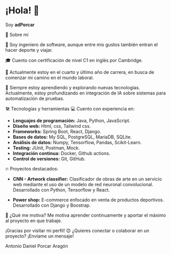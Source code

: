 # ¡Hola! 👋 
Soy  **adPorcar**


<!-- Íconos sociales -->

🚀 Sobre mí

🧠 Soy ingeniero de software, aunque entre mis gustos también entran el hacer deporte y viajar. 

🎓 Cuento con certificación de nivel C1 en inglés por Cambridge.

🔭 Actualmente estoy en el cuarto y último año de carrera, en busca de comenzar mi camino en el mundo laboral.

🌱 Siempre estoy aprendiendo y explorando nuevas tecnologías. Actualmente, estoy profundizando en integración de IA sobre sistemas para automatización de pruebas.

🛠️ Tecnologías y herramientas
💻 Cuento con experiencia en:
* **Lenguajes de programación:** Java, Python, JavaScript.
* **Diseño web:** Html, css, Tailwind css.
* **Frameworks:** Spring Boot, React, Django.
* **Bases de datos:** My SQL, PostgreSQL, MariaDB, SQLite.
* **Análisis de datos:** Numpy, Tensorflow, Pandas, Scikit-Learn.
* **Testing:** JUnit, Postman, Mock.
* **Integración continua:** Docker, Github actions.
* **Control de versiones:** Git, GitHub.

🔥 Proyectos destacados:
* **CNN - Artwork classifier:**
  Clasificador de obras de arte en un servicio web mediante el uso de un modelo de red neuronal convolucional.
  Desarrollado con Python, Tensorflow y React.

* **Power shop:**
  E-commerce enfocado en venta de productos deportivos.
  Desarrollado con Django y Boostrap.

🎯 ¿Qué me motiva?
Me motiva aprender continuamente y aportar el máximo al proyecto en que trabaje.

¡Gracias por visitar mi perfil! 😊
¿Quieres conectar o colaborar en un proyecto? ¡Envíame un mensaje!

Antonio Daniel Porcar Aragón
